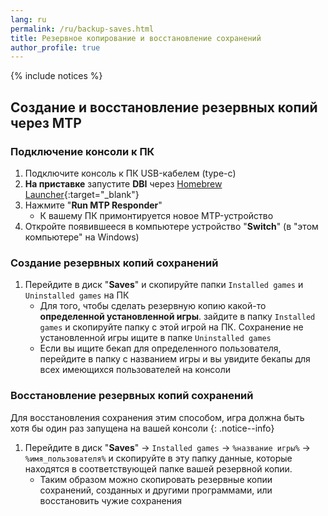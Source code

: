 ```yaml
---
lang: ru
permalink: /ru/backup-saves.html
title: Резервное копирование и восстановление сохранений
author_profile: true
---
```


{% include notices %}

## Создание и восстановление резервных копий через MTP

### Подключение консоли к ПК

1. Подключите консоль к ПК USB-кабелем (type-c)
1. **На приставке** запустите **DBI** через [Homebrew Launcher](hbl){:target="_blank"}
1. Нажмите "**Run MTP Responder**"
    * К вашему ПК примонтируется новое MTP-устройство
1. Откройте появившееся в компьютере устройство "**Switch**" (в "этом компьютере" на Windows)

### Создание резервных копий сохранений

1. Перейдите в диск "**Saves**" и скопируйте папки `Installed games` и `Uninstalled games` на ПК
	* Для того, чтобы сделать резервную копию какой-то **определенной установленной игры**. зайдите в папку `Installed games` и скопируйте папку с этой игрой на ПК. Сохранение не установленной игры ищите в папке `Uninstalled games`
	* Если вы ищите бекап для определенного пользователя, перейдите в папку с названием игры и вы увидите бекапы для всех имеющихся пользователей на консоли

### Восстановление резервных копий сохранений 

Для восстановления сохранения этим способом, игра должна быть хотя бы один раз запущена на вашей консоли
{: .notice--info}

1. Перейдите в диск "**Saves**" -> `Installed games` -> `%название игры%` -> `%имя_пользователя%` и скопируйте в эту папку данные, которые находятся в соответствующей папке вашей резервной копии. 
	* Таким образом можно скопировать резервные копии сохранений, созданных и другими программами, или восстановить чужие сохранения